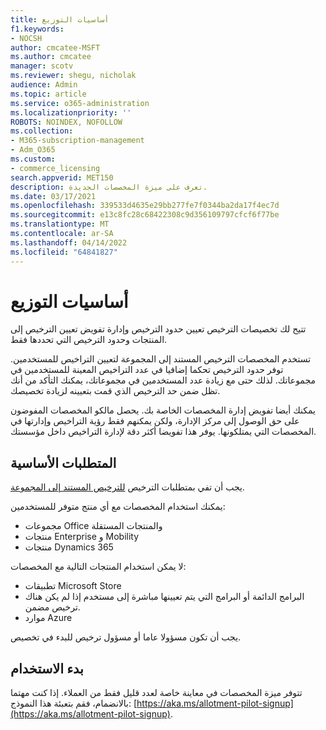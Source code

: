 ```yaml
---
title: أساسيات التوزيع
f1.keywords:
- NOCSH
author: cmcatee-MSFT
ms.author: cmcatee
manager: scotv
ms.reviewer: shegu, nicholak
audience: Admin
ms.topic: article
ms.service: o365-administration
ms.localizationpriority: ''
ROBOTS: NOINDEX, NOFOLLOW
ms.collection:
- M365-subscription-management
- Adm_O365
ms.custom:
- commerce_licensing
search.appverid: MET150
description: تعرف على ميزة المخصصات الجديدة.
ms.date: 03/17/2021
ms.openlocfilehash: 339533d4635e29bb277fe7f0344ba2da17f4ec7d
ms.sourcegitcommit: e13c8fc28c68422308c9d356109797cfcf6f77be
ms.translationtype: MT
ms.contentlocale: ar-SA
ms.lasthandoff: 04/14/2022
ms.locfileid: "64841827"
---
```

# <a name="allotment-basics"></a>أساسيات التوزيع

تتيح لك تخصيصات الترخيص تعيين حدود الترخيص وإدارة تفويض تعيين الترخيص إلى المنتجات وحدود الترخيص التي تحددها فقط.

تستخدم المخصصات الترخيص المستند إلى المجموعة لتعيين التراخيص للمستخدمين. توفر حدود الترخيص تحكما إضافيا في عدد التراخيص المعينة للمستخدمين في مجموعاتك. لذلك حتى مع زيادة عدد المستخدمين في مجموعاتك، يمكنك التأكد من أنك تظل ضمن حد الترخيص الذي قمت بتعيينه لزيادة تخصيصك.

يمكنك أيضا تفويض إدارة المخصصات الخاصة بك. يحصل مالكو المخصصات المفوضون على حق الوصول إلى مركز الإدارة، ولكن يمكنهم فقط رؤية التراخيص وإدارتها في المخصصات التي يمتلكونها. يوفر هذا تفويضا أكثر دقة لإدارة التراخيص داخل مؤسستك.

## <a name="prerequisites"></a>المتطلبات الأساسية

يجب أن تفي بمتطلبات الترخيص [للترخيص المستند إلى المجموعة](/azure/active-directory/fundamentals/active-directory-licensing-whatis-azure-portal#licensing-requirements).

يمكنك استخدام المخصصات مع أي منتج متوفر للمستخدمين:

- مجموعات Office والمنتجات المستقلة
- منتجات Enterprise و Mobility
- منتجات Dynamics 365

لا يمكن استخدام المنتجات التالية مع المخصصات:

- تطبيقات Microsoft Store
- البرامج الدائمة أو البرامج التي يتم تعيينها مباشرة إلى مستخدم إذا لم يكن هناك ترخيص مضمن.
- موارد Azure

يجب أن تكون مسؤولا عاما أو مسؤول ترخيص للبدء في تخصيص.

## <a name="getting-started"></a>بدء الاستخدام

تتوفر ميزة المخصصات في معاينة خاصة لعدد قليل فقط من العملاء. إذا كنت مهتما بالانضمام، فقم بتعبئة هذا النموذج: [https://aka.ms/allotment-pilot-signup](https://aka.ms/allotment-pilot-signup).